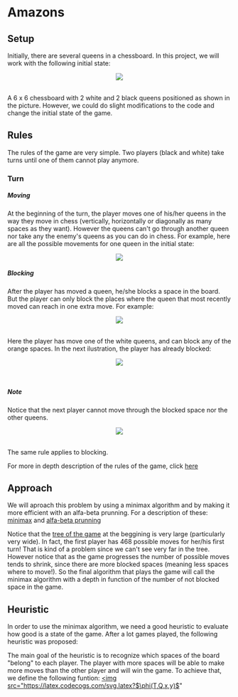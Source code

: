 # Amazons
## Setup
Initially, there are several queens in a chessboard. In this project, we will work with the following initial state:
<br>
<p align="center">
<img align = "center" src="https://raw.githubusercontent.com/pgmpablo157321/Amazons/master/initial.png">
</p>
<br>
A 6 x 6 chessboard with 2 white and 2 black queens positioned as shown in the picture. However, we could do slight modifications to the code and change the initial state of the game.

## Rules

The rules of the game are very simple. Two players (black and white) take turns until one of them cannot play anymore.
### Turn
##### Moving
At the beginning of the turn, the player moves one of his/her queens in the way they move in chess (vertically, horizontally or diagonally as many spaces as they want). However the queens can't go through another queen nor take any the enemy's queens as you can do in chess. For example, here are all the possible movements for one queen in the initial state:
<br>
<p align="center">
<img align = "center" src="https://raw.githubusercontent.com/pgmpablo157321/Amazons/master/move.png">
</p>



##### Blocking
After the player has moved a queen, he/she blocks a space in the board. But the player can only block the places where the queen that most recently moved can reach in one extra move. For example:
<br>
<p align="center">
<img align = "center" src="https://github.com/pgmpablo157321/Amazons/blob/master/block_options.png?raw=true">
</p>
<br>
Here the player has move one of the white queens, and can block any of the orange spaces.
In the next ilustration, the player has already blocked:
<br>
<p align="center">
<img align = "center" src="https://github.com/pgmpablo157321/Amazons/blob/master/block.png?raw=true">
</p>
<br>

##### Note
Notice that the next player cannot move through the blocked space nor the other queens.
<br>
<p align="center">
<img align = "center" src="https://github.com/pgmpablo157321/Amazons/blob/master/nextMove.png?raw=true">
</p>
<br>
The same rule applies to blocking.

For more in depth description of the rules of the game, click [here](https://en.wikipedia.org/wiki/Game_of_the_Amazons)

## Approach
We will aproach this problem by using a minimax algorithm and by making it more efficient with an alfa-beta prunning. For a description of these: [minimax](https://en.wikipedia.org/wiki/Minimax) and [alfa-beta prunning](https://en.wikipedia.org/wiki/Alpha%E2%80%93beta_pruning)

Notice that the [tree of the game](https://en.wikipedia.org/wiki/Game_tree) at the beggining is very large (particularly very wide). In fact, the first player has 468 possible moves for her/his first turn! That is kind of a problem since we can't see very far in the tree. However notice that as the game progresses the number of possible moves tends to shrink, since there are more blocked spaces (meaning less spaces where to move!). So the final algorithm that plays the game will call the minimax algorithm with a depth in function of the number of not blocked space in the game.

## Heuristic
In order to use the minimax algorithm, we need a good heuristic to evaluate how good is a state of the game. After a lot games played, the following heuristic was proposed:

The main goal of the heuristic is to recognize which spaces of the board "belong" to each player. The player with more spaces will be able to make more moves than the other player and will win the game. To achieve that, we define the following funtion: <a href="https://www.codecogs.com/eqnedit.php?latex=$\phi(T,Q,x,y)$" target="_blank"><img src="https://latex.codecogs.com/svg.latex?$\phi(T,Q,x,y)$"
